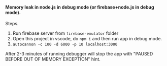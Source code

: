 #### Memory leak in node.js in debug mode (or firebase+node.js in debug mode).

Steps. 
1. Run firebase server from `firebase-emulator` folder 
2. Open this project in vscode, do `npm i` and then run app in debug mode.
3. `autocannon -c 100 -d 6000 -p 10 localhost:3000`

After 2-3 minutes of running debugger will stop the app with "PAUSED BEFORE OUT OF MEMORY EXCEPTION" hint.
